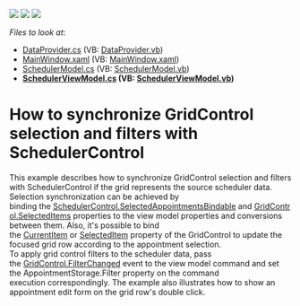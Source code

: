 <!-- default badges list -->
![](https://img.shields.io/endpoint?url=https://codecentral.devexpress.com/api/v1/VersionRange/128657504/22.2.2%2B)
[![](https://img.shields.io/badge/Open_in_DevExpress_Support_Center-FF7200?style=flat-square&logo=DevExpress&logoColor=white)](https://supportcenter.devexpress.com/ticket/details/T328445)
[![](https://img.shields.io/badge/📖_How_to_use_DevExpress_Examples-e9f6fc?style=flat-square)](https://docs.devexpress.com/GeneralInformation/403183)
<!-- default badges end -->
<!-- default file list -->
*Files to look at*:

* [DataProvider.cs](./CS/DataProvider.cs) (VB: [DataProvider.vb](./VB/DataProvider.vb))
* [MainWindow.xaml](./CS/MainWindow.xaml) (VB: [MainWindow.xaml](./VB/MainWindow.xaml))
* [SchedulerModel.cs](./CS/SchedulerModel.cs) (VB: [SchedulerModel.vb](./VB/SchedulerModel.vb))
* **[SchedulerViewModel.cs](./CS/SchedulerViewModel.cs) (VB: [SchedulerViewModel.vb](./VB/SchedulerViewModel.vb))**
<!-- default file list end -->
# How to synchronize GridControl selection and filters with SchedulerControl


<p>This example describes how to synchronize GridControl selection and filters with SchedulerControl if the grid represents the source scheduler data. <br>Selection synchronization can be achieved by binding the <a href="https://documentation.devexpress.com/#WPF/DevExpressXpfSchedulerSchedulerControl_SelectedAppointmentsBindabletopic">SchedulerControl.SelectedAppointmentsBindable</a> and <a href="https://documentation.devexpress.com/#WPF/DevExpressXpfGridDataControlBase_SelectedItemstopic">GridControl.SelectedItems</a> properties to the view model properties and conversions between them. Also, it's possible to bind the <a href="https://documentation.devexpress.com/#WPF/DevExpressXpfGridDataControlBase_CurrentItemtopic">CurrentItem</a> or <a href="https://documentation.devexpress.com/WPF/DevExpressXpfGridDataControlBase_SelectedItemtopic.aspx">SelectedItem</a> property of the GridControl to update the focused grid row according to the appointment selection.<br>To apply grid control filters to the scheduler data, pass the <a href="https://documentation.devexpress.com/#WPF/DevExpressXpfGridDataControlBase_FilterChangedtopic">GridControl.FilterChanged</a> event to the view model command and set the AppointmentStorage.Filter property on the command execution correspondingly. The example also illustrates how to show an appointment edit form on the grid row's double click. </p>

<br/>


